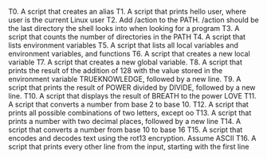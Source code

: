 T0. A script that creates an alias
T1. A script that prints hello user, where user is the current Linux user
T2. Add /action to the PATH. /action should be the last directory the shell looks into when looking for a program
T3. A script that counts the number of directories in the PATH
T4. A script that lists environment variables
T5. A script that lists all local variables and environment variables, and functions
T6. A script that creates a new local variable
T7. A script that creates a new global variable.
T8. A script that prints the result of the addition of 128 with the value stored in the environment variable TRUEKNOWLEDGE, followed by a new line.
T9. A script that prints the result of POWER divided by DIVIDE, followed by a new line.
T10. A script that displays the result of BREATH to the power LOVE
T11. A script that converts a number from base 2 to base 10.
T12. A script that prints all possible combinations of two letters, except oo
T13. A script that prints a number with two decimal places, followed by a new line
T14. A script that converts a number from base 10 to base 16
T15. A script that encodes and decodes text using the rot13 encryption. Assume ASCII
T16. A script that prints every other line from the input, starting with the first line
